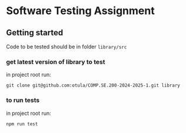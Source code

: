 # Software Testing Assignment

## Getting started

Code to be tested should be in folder `library/src`

### get latest version of library to test
in project root run:
```
git clone git@github.com:otula/COMP.SE.200-2024-2025-1.git library
```

### to run tests
in project root run:
```
npm run test
```
